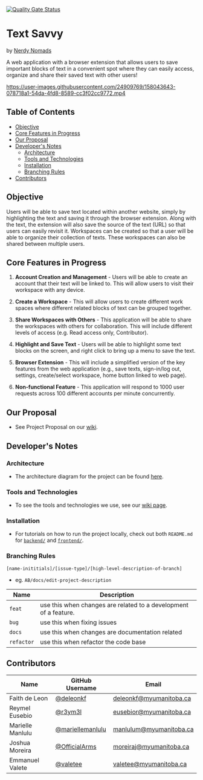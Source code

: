 [![Quality Gate Status](https://sonarcloud.io/api/project_badges/measure?project=NerdyNomads_Text-Savvy&metric=alert_status)](https://sonarcloud.io/summary/new_code?id=NerdyNomads_Text-Savvy)

# Text Savvy

by [Nerdy Nomads](https://github.com/NerdyNomads)

A web application with a browser extension that allows users to save important blocks of text in a convenient spot where they can easily access, organize and share their saved text with other users!

https://user-images.githubusercontent.com/24909769/158043643-078718a1-54da-4fd8-8589-cc3f02cc9772.mp4

## Table of Contents

- [Objective](#objective)
- [Core Features in Progress](#core-features-in-progress)
- [Our Proposal](#our-proposal)
- [Developer's Notes](#developers-notes)
  - [Architecture](#architecture)
  - [Tools and Technologies](#tools-and-technologies)
  - [Installation](#installation)
  - [Branching Rules](#branching-rules)
- [Contributors](#contributors)

## Objective

Users will be able to save text located within another website, simply by highlighting the text and saving it through the browser extension. Along with the text, the extension will also save the source of the text (URL) so that users can easily revisit it. Workspaces can be created so that a user will be able to organize their collection of texts. These workspaces can also be shared between multiple users.

## Core Features in Progress

1. **Account Creation and Management** - Users will be able to create an account that their text will be linked to. This will allow users to visit their workspace with any device.

2. **Create a Workspace** - This will allow users to create different work spaces where different related blocks of text can be grouped together.

3. **Share Workspaces with Others** - This application will be able to share the workspaces with others for collaboration. This will include different levels of access (e.g. Read access only, Contributor).

4. **Highlight and Save Text** - Users will be able to highlight some text blocks on the screen, and right click to bring up a menu to save the text.

5. **Browser Extension** - This will include a simplified version of the key features from the web application (e.g., save texts, sign-in/log out, settings, create/select workspace, home button linked to web page).

6. **Non-functional Feature** - This application will respond to 1000 user requests across 100 different accounts per minute concurrently.

## Our Proposal

- See Project Proposal on our [wiki](https://github.com/NerdyNomads/COMP4350-Project/wiki/Project-Proposal).

## Developer's Notes

### Architecture

- The architecture diagram for the project can be found [here](https://github.com/NerdyNomads/COMP4350-Project/blob/develop/COMP_4350_Architecture.png).

### Tools and Technologies

- To see the tools and technologies we use, see our [wiki page](https://github.com/NerdyNomads/COMP4350-Project/wiki/Project-Proposal#technologies).

### Installation

- For tutorials on how to run the project locally, check out both `README.md` for [`backend/`](/back-end/README.md) and [`frontend/`](/front-end/README.md).

### Branching Rules

```
[name-inititials]/[issue-type]/[high-level-description-of-branch]
```

- eg. `AB/docs/edit-project-description`

| Name       | Description                                                      |
| ---------- | ---------------------------------------------------------------- |
| `feat`     | use this when changes are related to a development of a feature. |
| `bug`      | use this when fixing issues                                      |
| `docs`     | use this when changes are documentation related                  |
| `refactor` | use this when refactor the code base                             |

## Contributors

| Name             | GitHub Username                                        | Email                   |
| ---------------- | ------------------------------------------------------ | ----------------------- |
| Faith de Leon    | [@deleonkf](https://github.com/deleonkf)               | deleonkf@myumanitoba.ca |
| Reymel Eusebio   | [@r3ym3l](https://github.com/r3ym3l)                   | eusebior@myumanitoba.ca |
| Marielle Manlulu | [@mariellemanlulu](https://github.com/mariellemanlulu) | manlulum@myumanitoba.ca |
| Joshua Moreira   | [@OfficialArms](https://github.com/OfficialArms)       | moreiraj@myumanitoba.ca |
| Emmanuel Valete  | [@valetee](https://github.com/valetee)                 | valetee@myumanitoba.ca  |
